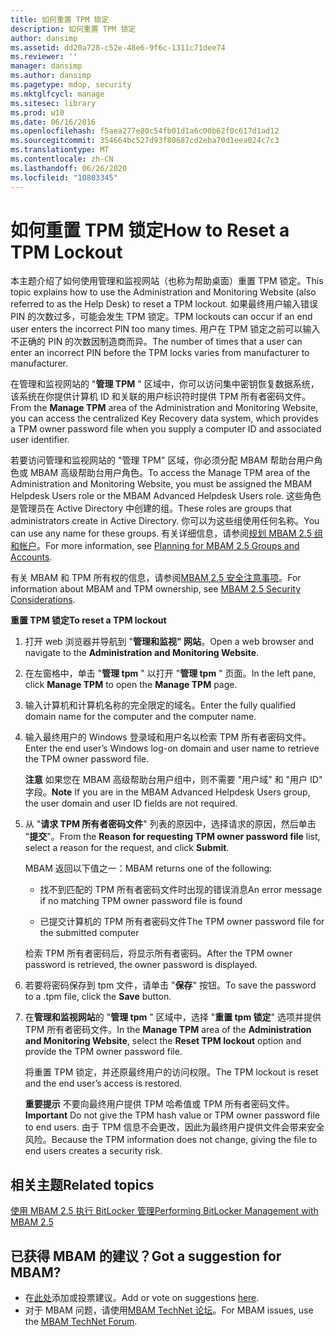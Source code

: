 ```yaml
---
title: 如何重置 TPM 锁定
description: 如何重置 TPM 锁定
author: dansimp
ms.assetid: dd20a728-c52e-48e6-9f6c-1311c71dee74
ms.reviewer: ''
manager: dansimp
ms.author: dansimp
ms.pagetype: mdop, security
ms.mktglfcycl: manage
ms.sitesec: library
ms.prod: w10
ms.date: 06/16/2016
ms.openlocfilehash: f5aea277e80c54fb01d1a6c00b62f0c617d1ad12
ms.sourcegitcommit: 354664bc527d93f80687cd2eba70d1eea024c7c3
ms.translationtype: MT
ms.contentlocale: zh-CN
ms.lasthandoff: 06/26/2020
ms.locfileid: "10803345"
---
```

# <span data-ttu-id="90d7e-103">如何重置 TPM 锁定</span><span class="sxs-lookup"><span data-stu-id="90d7e-103">How to Reset a TPM Lockout</span></span>


<span data-ttu-id="90d7e-104">本主题介绍了如何使用管理和监视网站（也称为帮助桌面）重置 TPM 锁定。</span><span class="sxs-lookup"><span data-stu-id="90d7e-104">This topic explains how to use the Administration and Monitoring Website (also referred to as the Help Desk) to reset a TPM lockout.</span></span> <span data-ttu-id="90d7e-105">如果最终用户输入错误 PIN 的次数过多，可能会发生 TPM 锁定。</span><span class="sxs-lookup"><span data-stu-id="90d7e-105">TPM lockouts can occur if an end user enters the incorrect PIN too many times.</span></span> <span data-ttu-id="90d7e-106">用户在 TPM 锁定之前可以输入不正确的 PIN 的次数因制造商而异。</span><span class="sxs-lookup"><span data-stu-id="90d7e-106">The number of times that a user can enter an incorrect PIN before the TPM locks varies from manufacturer to manufacturer.</span></span>

<span data-ttu-id="90d7e-107">在管理和监视网站的 "**管理 TPM** " 区域中，你可以访问集中密钥恢复数据系统，该系统在你提供计算机 ID 和关联的用户标识符时提供 TPM 所有者密码文件。</span><span class="sxs-lookup"><span data-stu-id="90d7e-107">From the **Manage TPM** area of the Administration and Monitoring Website, you can access the centralized Key Recovery data system, which provides a TPM owner password file when you supply a computer ID and associated user identifier.</span></span>

<span data-ttu-id="90d7e-108">若要访问管理和监视网站的 "管理 TPM" 区域，你必须分配 MBAM 帮助台用户角色或 MBAM 高级帮助台用户角色。</span><span class="sxs-lookup"><span data-stu-id="90d7e-108">To access the Manage TPM area of the Administration and Monitoring Website, you must be assigned the MBAM Helpdesk Users role or the MBAM Advanced Helpdesk Users role.</span></span> <span data-ttu-id="90d7e-109">这些角色是管理员在 Active Directory 中创建的组。</span><span class="sxs-lookup"><span data-stu-id="90d7e-109">These roles are groups that administrators create in Active Directory.</span></span> <span data-ttu-id="90d7e-110">你可以为这些组使用任何名称。</span><span class="sxs-lookup"><span data-stu-id="90d7e-110">You can use any name for these groups.</span></span> <span data-ttu-id="90d7e-111">有关详细信息，请参阅[规划 MBAM 2.5 组和帐户](planning-for-mbam-25-groups-and-accounts.md#bkmk-helpdesk-roles)。</span><span class="sxs-lookup"><span data-stu-id="90d7e-111">For more information, see [Planning for MBAM 2.5 Groups and Accounts](planning-for-mbam-25-groups-and-accounts.md#bkmk-helpdesk-roles).</span></span>

<span data-ttu-id="90d7e-112">有关 MBAM 和 TPM 所有权的信息，请参阅[MBAM 2.5 安全注意事项](mbam-25-security-considerations.md#bkmk-tpm)。</span><span class="sxs-lookup"><span data-stu-id="90d7e-112">For information about MBAM and TPM ownership, see [MBAM 2.5 Security Considerations](mbam-25-security-considerations.md#bkmk-tpm).</span></span>

**<span data-ttu-id="90d7e-113">重置 TPM 锁定</span><span class="sxs-lookup"><span data-stu-id="90d7e-113">To reset a TPM lockout</span></span>**

1.  <span data-ttu-id="90d7e-114">打开 web 浏览器并导航到 "**管理和监视" 网站**。</span><span class="sxs-lookup"><span data-stu-id="90d7e-114">Open a web browser and navigate to the **Administration and Monitoring Website**.</span></span>

2.  <span data-ttu-id="90d7e-115">在左窗格中，单击 "**管理 tpm** " 以打开 "**管理 tpm** " 页面。</span><span class="sxs-lookup"><span data-stu-id="90d7e-115">In the left pane, click **Manage TPM** to open the **Manage TPM** page.</span></span>

3.  <span data-ttu-id="90d7e-116">输入计算机和计算机名称的完全限定的域名。</span><span class="sxs-lookup"><span data-stu-id="90d7e-116">Enter the fully qualified domain name for the computer and the computer name.</span></span>

4.  <span data-ttu-id="90d7e-117">输入最终用户的 Windows 登录域和用户名以检索 TPM 所有者密码文件。</span><span class="sxs-lookup"><span data-stu-id="90d7e-117">Enter the end user’s Windows log-on domain and user name to retrieve the TPM owner password file.</span></span>

    <span data-ttu-id="90d7e-118">**注意** 如果您在 MBAM 高级帮助台用户组中，则不需要 "用户域" 和 "用户 ID" 字段。</span><span class="sxs-lookup"><span data-stu-id="90d7e-118">**Note** If you are in the MBAM Advanced Helpdesk Users group, the user domain and user ID fields are not required.</span></span>

     

5.  <span data-ttu-id="90d7e-119">从 "**请求 TPM 所有者密码文件**" 列表的原因中，选择请求的原因，然后单击 "**提交**"。</span><span class="sxs-lookup"><span data-stu-id="90d7e-119">From the **Reason for requesting TPM owner password file** list, select a reason for the request, and click **Submit**.</span></span>

    <span data-ttu-id="90d7e-120">MBAM 返回以下值之一：</span><span class="sxs-lookup"><span data-stu-id="90d7e-120">MBAM returns one of the following:</span></span>

    -   <span data-ttu-id="90d7e-121">找不到匹配的 TPM 所有者密码文件时出现的错误消息</span><span class="sxs-lookup"><span data-stu-id="90d7e-121">An error message if no matching TPM owner password file is found</span></span>

    -   <span data-ttu-id="90d7e-122">已提交计算机的 TPM 所有者密码文件</span><span class="sxs-lookup"><span data-stu-id="90d7e-122">The TPM owner password file for the submitted computer</span></span>

    <span data-ttu-id="90d7e-123">检索 TPM 所有者密码后，将显示所有者密码。</span><span class="sxs-lookup"><span data-stu-id="90d7e-123">After the TPM owner password is retrieved, the owner password is displayed.</span></span>

6.  <span data-ttu-id="90d7e-124">若要将密码保存到 tpm 文件，请单击 "**保存**" 按钮。</span><span class="sxs-lookup"><span data-stu-id="90d7e-124">To save the password to a .tpm file, click the **Save** button.</span></span>

7.  <span data-ttu-id="90d7e-125">在**管理和监视网站**的 "**管理 tpm** " 区域中，选择 "**重置 tpm 锁定**" 选项并提供 TPM 所有者密码文件。</span><span class="sxs-lookup"><span data-stu-id="90d7e-125">In the **Manage TPM** area of the **Administration and Monitoring Website**, select the **Reset TPM lockout** option and provide the TPM owner password file.</span></span>

    <span data-ttu-id="90d7e-126">将重置 TPM 锁定，并还原最终用户的访问权限。</span><span class="sxs-lookup"><span data-stu-id="90d7e-126">The TPM lockout is reset and the end user’s access is restored.</span></span>

    <span data-ttu-id="90d7e-127">**重要提示** 不要向最终用户提供 TPM 哈希值或 TPM 所有者密码文件。</span><span class="sxs-lookup"><span data-stu-id="90d7e-127">**Important** Do not give the TPM hash value or TPM owner password file to end users.</span></span> <span data-ttu-id="90d7e-128">由于 TPM 信息不会更改，因此为最终用户提供文件会带来安全风险。</span><span class="sxs-lookup"><span data-stu-id="90d7e-128">Because the TPM information does not change, giving the file to end users creates a security risk.</span></span>

     



## <span data-ttu-id="90d7e-129">相关主题</span><span class="sxs-lookup"><span data-stu-id="90d7e-129">Related topics</span></span>


[<span data-ttu-id="90d7e-130">使用 MBAM 2.5 执行 BitLocker 管理</span><span class="sxs-lookup"><span data-stu-id="90d7e-130">Performing BitLocker Management with MBAM 2.5</span></span>](performing-bitlocker-management-with-mbam-25.md)

 

## <span data-ttu-id="90d7e-131">已获得 MBAM 的建议？</span><span class="sxs-lookup"><span data-stu-id="90d7e-131">Got a suggestion for MBAM?</span></span>
- <span data-ttu-id="90d7e-132">在[此处](http://mbam.uservoice.com/forums/268571-microsoft-bitlocker-administration-and-monitoring)添加或投票建议。</span><span class="sxs-lookup"><span data-stu-id="90d7e-132">Add or vote on suggestions [here](http://mbam.uservoice.com/forums/268571-microsoft-bitlocker-administration-and-monitoring).</span></span> 
- <span data-ttu-id="90d7e-133">对于 MBAM 问题，请使用[MBAM TechNet 论坛](https://social.technet.microsoft.com/Forums/home?forum=mdopmbam)。</span><span class="sxs-lookup"><span data-stu-id="90d7e-133">For MBAM issues, use the [MBAM TechNet Forum](https://social.technet.microsoft.com/Forums/home?forum=mdopmbam).</span></span> 





